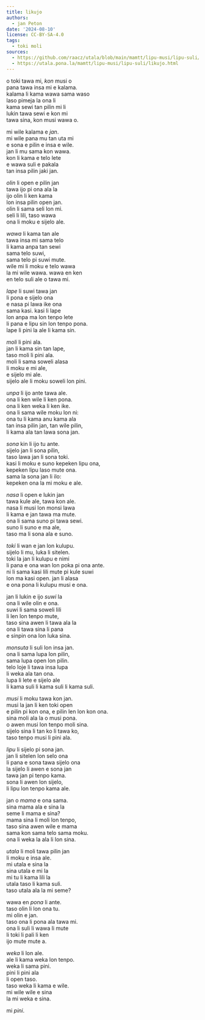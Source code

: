 ```yaml
---
title: likujo
authors:
  - jan Peton
date: '2024-08-10'
license: CC-BY-SA-4.0
tags:
  - toki moli
sources:
  - https://github.com/raacz/utala/blob/main/mamtt/lipu-musi/lipu-suli/likujo.md
  - https://utala.pona.la/mamtt/lipu-musi/lipu-suli/likujo.html
---
```


o toki tawa mi, *kon* musi o  
pana tawa insa mi e kalama.  
kalama li kama wawa sama waso  
laso pimeja la ona li  
kama sewi tan pilin mi li  
lukin tawa sewi e kon mi  
tawa sina, kon musi wawa o.  

mi wile kalama e *jan*.  
mi wile pana mu tan uta mi  
e sona e pilin e insa e wile.  
jan li mu sama kon wawa.  
kon li kama e telo lete  
e wawa suli e pakala  
tan insa pilin jaki jan.  

*olin* li open e pilin jan  
tawa ijo pi ona ala la  
ijo olin li ken kama  
lon insa pilin open jan.  
olin li sama seli lon mi.  
seli li lili, taso wawa  
ona li moku e sijelo ale.  

*wawa* li kama tan ale  
tawa insa mi sama telo  
li kama anpa tan sewi  
sama telo suwi,  
sama telo pi suwi mute.  
wile mi li moku e telo wawa  
la mi wile wawa. wawa en ken  
en telo suli ale o tawa mi.  

*lape* li suwi tawa jan  
li pona e sijelo ona  
e nasa pi lawa ike ona  
sama kasi. kasi li lape  
lon anpa ma lon tenpo lete  
li pana e lipu sin lon tenpo pona.  
lape li pini la ale li kama sin.  

*moli* li pini ala.  
jan li kama sin tan lape,  
taso moli li pini ala.  
moli li sama soweli alasa  
li moku e mi ale,  
e sijelo mi ale.  
sijelo ale li moku soweli lon pini.  

*unpa* li ijo ante tawa ale.  
ona li ken wile li ken pona.  
ona li ken weka li ken ike.  
ona li sama wile moku lon ni:  
ona tu li kama anu kama ala  
tan insa pilin jan, tan wile pilin,  
li kama ala tan lawa sona jan.  

*sona* kin li ijo tu ante.  
sijelo jan li sona pilin,  
taso lawa jan li sona toki.  
kasi li moku e suno kepeken lipu ona,  
kepeken lipu laso mute ona.  
sama la sona jan li ilo:  
kepeken ona la mi moku e ale.  

*nasa* li open e lukin jan  
tawa kule ale, tawa kon ale.  
nasa li musi lon monsi lawa  
li kama e jan tawa ma mute.  
ona li sama suno pi tawa sewi.  
suno li suno e ma ale,  
taso ma li sona ala e suno.  

*toki* li wan e jan lon kulupu.   
sijelo li mu, luka li sitelen.  
toki la jan li kulupu e nimi  
li pana e ona wan lon poka pi ona ante.  
ni li sama kasi lili mute pi kule suwi  
lon ma kasi open. jan li alasa  
e ona pona li kulupu musi e ona.  

jan li lukin e ijo *suwi* la  
ona li wile olin e ona.  
suwi li sama soweli lili  
li len lon tenpo mute,  
taso sina awen li tawa ala la  
ona li tawa sina li pana  
e sinpin ona lon luka sina.  

*monsuta* li suli lon insa jan.  
ona li sama lupa lon pilin,  
sama lupa open lon pilin.  
telo loje li tawa insa lupa  
li weka ala tan ona.  
lupa li lete e sijelo ale  
li kama suli li kama suli li kama suli.  

*musi* li moku tawa kon jan.  
musi la jan li ken toki open  
e pilin pi kon ona, e pilin len lon kon ona.  
sina moli ala la o musi pona.  
o awen musi lon tenpo moli sina.  
sijelo sina li tan ko li tawa ko,  
taso tenpo musi li pini ala.  

*lipu* li sijelo pi sona jan.  
jan li sitelen lon selo ona  
li pana e sona tawa sijelo ona  
la sijelo li awen e sona jan  
tawa jan pi tenpo kama.  
sona li awen lon sijelo,  
li lipu lon tenpo kama ale.  

jan o *mama* e ona sama.  
sina mama ala e sina la  
seme li mama e sina?  
mama sina li moli lon tenpo,  
taso sina awen wile e mama  
sama kon sama telo sama moku.  
ona li weka la ala li lon sina.  

*utala* li moli tawa pilin jan  
li moku e insa ale.  
mi utala e sina la  
sina utala e mi la  
mi tu li kama lili la  
utala taso li kama suli.  
taso utala ala la mi seme?  

wawa en *pona* li ante.  
taso olin li lon ona tu.  
mi olin e jan.  
taso ona li pona ala tawa mi.  
ona li suli li wawa li mute  
li toki li pali li ken  
ijo mute mute a.  

*weka* li lon ale.  
ale li kama weka lon tenpo.  
weka li sama pini.  
pini li pini ala  
li open taso.  
taso weka li kama e wile.  
mi wile wile e sina  
la mi weka e sina.  

mi *pini*.
